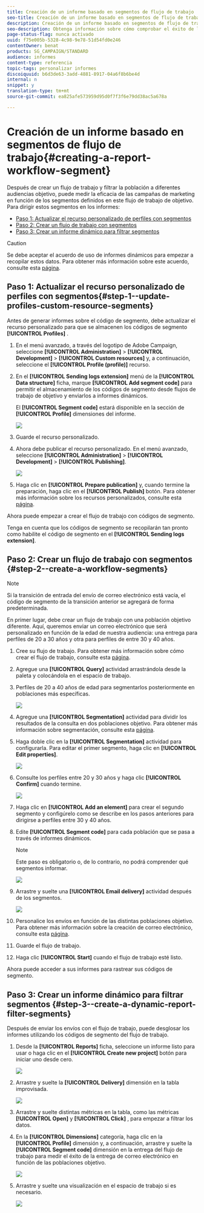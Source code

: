 ```yaml
---
title: Creación de un informe basado en segmentos de flujo de trabajo
seo-title: Creación de un informe basado en segmentos de flujo de trabajo
description: Creación de un informe basado en segmentos de flujo de trabajo
seo-description: Obtenga información sobre cómo comprobar el éxito de la entrega en función de los segmentos de los flujos de trabajo de los informes.
page-status-flag: nunca activado
uuid: f75e005b-5328-4c98-9e78-51d54fd0e246
contentOwner: benat
products: SG_CAMPAIGN/STANDARD
audience: informes
content-type: referencia
topic-tags: personalizar informes
discoiquuid: b6d3de63-3add-4881-8917-04a6f8b6be4d
internal: n
snippet: y
translation-type: tm+mt
source-git-commit: ea825afe573959d95d0f7f3f6e79dd38ac5a678a

---
```



# Creación de un informe basado en segmentos de flujo de trabajo{#creating-a-report-workflow-segment}

Después de crear un flujo de trabajo y filtrar la población a diferentes audiencias objetivo, puede medir la eficacia de las campañas de marketing en función de los segmentos definidos en este flujo de trabajo de objetivo.
Para dirigir estos segmentos en los informes:

* [Paso 1: Actualizar el recurso personalizado de perfiles con segmentos](#step-1--update-profiles-custom-resource-segments)
* [Paso 2: Crear un flujo de trabajo con segmentos](#step-2--create-a-workflow-segments)
* [Paso 3: Crear un informe dinámico para filtrar segmentos](#step-3--create-a-dynamic-report-filter-segments)

>[!CAUTION]
>Se debe aceptar el acuerdo de uso de informes dinámicos para empezar a recopilar estos datos.
>Para obtener más información sobre este acuerdo, consulte esta [página](../../reporting/using/about-dynamic-reports.md#dynamic-reporting-usage-agreement).

## Paso 1: Actualizar el recurso personalizado de perfiles con segmentos{#step-1--update-profiles-custom-resource-segments}

Antes de generar informes sobre el código de segmento, debe actualizar el recurso personalizado para que se almacenen los códigos de segmento **[!UICONTROL Profiles]** .

1. En el menú avanzado, a través del logotipo de Adobe Campaign, seleccione **[!UICONTROL Administration]** &gt; **[!UICONTROL Development]** &gt; **[!UICONTROL Custom resources]** y, a continuación, seleccione el **[!UICONTROL Profile (profile)]** recurso.
1. En el **[!UICONTROL Sending logs extension]** menú de la **[!UICONTROL Data structure]** ficha, marque **[!UICONTROL Add segment code]** para permitir el almacenamiento de los códigos de segmento desde flujos de trabajo de objetivo y enviarlos a informes dinámicos.

   El **[!UICONTROL Segment code]** estará disponible en la sección de **[!UICONTROL Profile]** dimensiones del informe.

   ![](assets/report_segment_4.png)

1. Guarde el recurso personalizado.

1. Ahora debe publicar el recurso personalizado.
En el menú avanzado, seleccione **[!UICONTROL Administration]** &gt; **[!UICONTROL Development]** &gt; **[!UICONTROL Publishing]**.

   ![](assets/custom_profile_7.png)

1. Haga clic en **[!UICONTROL Prepare publication]** y, cuando termine la preparación, haga clic en el **[!UICONTROL Publish]** botón. Para obtener más información sobre los recursos personalizados, consulte esta [página](../../developing/using/updating-the-database-structure.md).

Ahora puede empezar a crear el flujo de trabajo con códigos de segmento.

Tenga en cuenta que los códigos de segmento se recopilarán tan pronto como habilite el código de segmento en el **[!UICONTROL Sending logs extension]**.

## Paso 2: Crear un flujo de trabajo con segmentos {#step-2--create-a-workflow-segments}

>[!NOTE]
>Si la transición de entrada del envío de correo electrónico está vacía, el código de segmento de la transición anterior se agregará de forma predeterminada.

En primer lugar, debe crear un flujo de trabajo con una población objetivo diferente. Aquí, queremos enviar un correo electrónico que será personalizado en función de la edad de nuestra audiencia: una entrega para perfiles de 20 a 30 años y otra para perfiles de entre 30 y 40 años.

1. Cree su flujo de trabajo. Para obtener más información sobre cómo crear el flujo de trabajo, consulte esta [página](../../automating/using/building-a-workflow.md).

1. Agregue una **[!UICONTROL Query]** actividad arrastrándola desde la paleta y colocándola en el espacio de trabajo.

1. Perfiles de 20 a 40 años de edad para segmentarlos posteriormente en poblaciones más específicas.

   ![](assets/report_segment_1.png)

1. Agregue una **[!UICONTROL Segmentation]** actividad para dividir los resultados de la consulta en dos poblaciones objetivo. Para obtener más información sobre segmentación, consulte esta [página](../../automating/using/targeting-data.md#segmenting-data).

1. Haga doble clic en la **[!UICONTROL Segmentation]** actividad para configurarla. Para editar el primer segmento, haga clic en **[!UICONTROL Edit properties]**.

   ![](assets/report_segment_7.png)

1. Consulte los perfiles entre 20 y 30 años y haga clic **[!UICONTROL Confirm]** cuando termine.

   ![](assets/report_segment_8.png)

1. Haga clic en **[!UICONTROL Add an element]** para crear el segundo segmento y configúrelo como se describe en los pasos anteriores para dirigirse a perfiles entre 30 y 40 años.

1. Edite **[!UICONTROL Segment code]** para cada población que se pasa a través de informes dinámicos.

   >[!NOTE]
   >Este paso es obligatorio o, de lo contrario, no podrá comprender qué segmentos informar.

   ![](assets/report_segment_9.png)

1. Arrastre y suelte una **[!UICONTROL Email delivery]** actividad después de los segmentos.

   ![](assets/report_segment_3.png)

1. Personalice los envíos en función de las distintas poblaciones objetivo. Para obtener más información sobre la creación de correo electrónico, consulte esta [página](../../designing/using/overview.md).

1. Guarde el flujo de trabajo.

1. Haga clic **[!UICONTROL Start]** cuando el flujo de trabajo esté listo.

Ahora puede acceder a sus informes para rastrear sus códigos de segmento.

## Paso 3: Crear un informe dinámico para filtrar segmentos {#step-3--create-a-dynamic-report-filter-segments}

Después de enviar los envíos con el flujo de trabajo, puede desglosar los informes utilizando los códigos de segmento del flujo de trabajo.

1. Desde la **[!UICONTROL Reports]** ficha, seleccione un informe listo para usar o haga clic en el **[!UICONTROL Create new project]** botón para iniciar uno desde cero.

   ![](assets/custom_profile_18.png)
1. Arrastre y suelte la **[!UICONTROL Delivery]** dimensión en la tabla improvisada.

   ![](assets/report_segment_5.png)

1. Arrastre y suelte distintas métricas en la tabla, como las métricas **[!UICONTROL Open]** y **[!UICONTROL Click]** , para empezar a filtrar los datos.
1. En la **[!UICONTROL Dimensions]** categoría, haga clic en la **[!UICONTROL Profile]** dimensión y, a continuación, arrastre y suelte la **[!UICONTROL Segment code]** dimensión en la entrega del flujo de trabajo para medir el éxito de la entrega de correo electrónico en función de las poblaciones objetivo.

   ![](assets/report_segment_6.png)

1. Arrastre y suelte una visualización en el espacio de trabajo si es necesario.

   ![](assets/report_segment_10.png)
